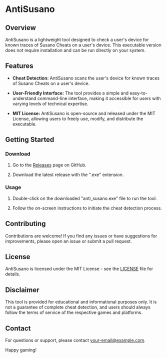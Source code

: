 # AntiSusano

## Overview

AntiSusano is a lightweight tool designed to check a user's device for known traces of Susano Cheats on a user's device. This executable version does not require installation and can be run directly on your system.

## Features

- **Cheat Detection:** AntiSusano scans the user's device for known traces of Susano Cheats on a user's device.

- **User-Friendly Interface:** The tool provides a simple and easy-to-understand command-line interface, making it accessible for users with varying levels of technical expertise.

- **MIT License:** AntiSusano is open-source and released under the MIT License, allowing users to freely use, modify, and distribute the executable.

## Getting Started

### Download

1. Go to the [Releases](https://github.com/Sorted1/AntiSusano/releases) page on GitHub.

2. Download the latest release with the ".exe" extension.

### Usage

1. Double-click on the downloaded "anti_susano.exe" file to run the tool.

2. Follow the on-screen instructions to initiate the cheat detection process.

## Contributing

Contributions are welcome! If you find any issues or have suggestions for improvements, please open an issue or submit a pull request.

## License

AntiSusano is licensed under the MIT License - see the [LICENSE](LICENSE) file for details.

## Disclaimer

This tool is provided for educational and informational purposes only. It is not a guarantee of complete cheat detection, and users should always follow the terms of service of the respective games and platforms.

## Contact

For questions or support, please contact [your-email@example.com](mailto:your-email@example.com).

Happy gaming!
